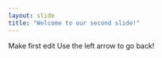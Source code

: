 ```yaml
---
layout: slide
title: "Welcome to our second slide!"
---
```

Make first edit
Use the left arrow to go back!
